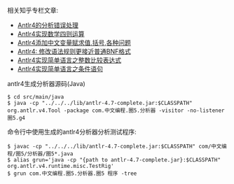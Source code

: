 相关知乎专栏文章:
- [Antlr4的分析错误处理](https://zhuanlan.zhihu.com/p/32792684)
- [Antlr4实现数学四则运算](https://zhuanlan.zhihu.com/p/32864261)
- [Antlr4添加中文变量赋求值,括号,各种问题](https://zhuanlan.zhihu.com/p/32896571)
- [Antlr4: 修改语法规则更接近普通BNF格式](https://zhuanlan.zhihu.com/p/32939695)
- [Antlr4实现简单语言之整数比较表达式](https://zhuanlan.zhihu.com/p/33047128)
- [Antlr4实现简单语言之条件语句](https://zhuanlan.zhihu.com/p/33871431)

antlr4生成分析器源码(Java)
```
$ cd src/main/java
$ java -cp "../../../lib/antlr-4.7-complete.jar:$CLASSPATH" org.antlr.v4.Tool -package com.中文编程.圈5.分析器 -visitor -no-listener 圈5.g4
```

命令行中使用生成的antlr4分析器分析测试程序:
```
$ javac -cp "../../../lib/antlr-4.7-complete.jar:$CLASSPATH" com/中文编程/圈5/分析器/圈5*.java
$ alias grun='java -cp "{path to antlr-4.7-complete.jar}:$CLASSPATH" org.antlr.v4.runtime.misc.TestRig'
$ grun com.中文编程.圈5.分析器.圈5 程序 -tree
```